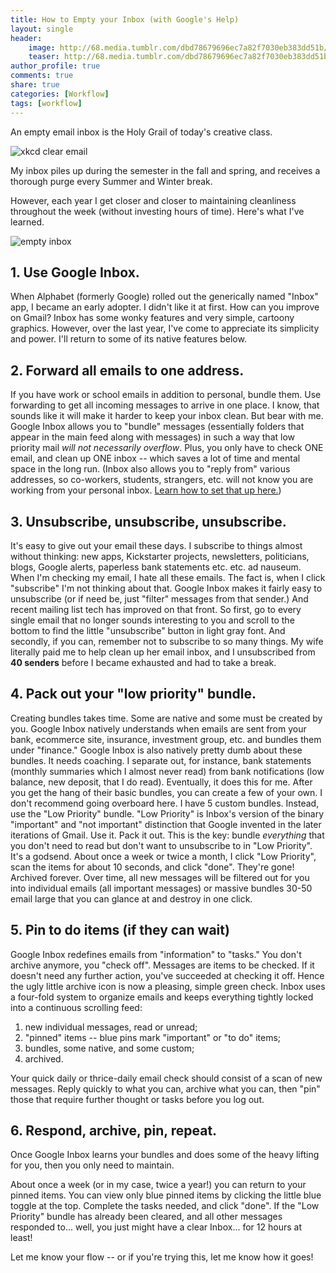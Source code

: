 ```yaml
---
title: How to Empty your Inbox (with Google's Help)
layout: single
header:
    image: http://68.media.tumblr.com/dbd78679696ec7a82f7030eb383dd51b/tumblr_nhkufdIN851rdf37to1_1280.png
    teaser: http://68.media.tumblr.com/dbd78679696ec7a82f7030eb383dd51b/tumblr_nhkufdIN851rdf37to1_1280.png
author_profile: true
comments: true
share: true
categories: [Workflow]
tags: [workflow]
---
```


An empty email inbox is the Holy Grail of today's creative class. 


![xkcd clear email](http://imgs.xkcd.com/comics/emails.png)


My inbox piles up during the semester in the fall and spring, and receives a thorough purge every Summer and Winter break. 

However, each year I get closer and closer to maintaining cleanliness throughout the week (without investing hours of time). Here's what I've learned. 

![empty inbox](http://68.media.tumblr.com/dbd78679696ec7a82f7030eb383dd51b/tumblr_nhkufdIN851rdf37to1_1280.png)


## 1. Use Google Inbox. 

When Alphabet (formerly Google) rolled out the generically named "Inbox" app, I became an early adopter. I didn't like it at first. How can you improve on Gmail? Inbox has some wonky features and very simple, cartoony graphics. However, over the last year, I've come to appreciate its simplicity and power. I'll return to some of its native features below.

## 2. Forward all emails to one address.

If you have work or school emails in addition to personal, bundle them. Use forwarding to get all incoming messages to arrive in one place. I know, that sounds like it will make it harder to keep your inbox clean. But bear with me. Google Inbox allows you to "bundle" messages (essentially folders that appear in the main feed along with messages) in such a way that low priority mail *will not necessarily overflow*. Plus, you only have to check ONE email, and clean up ONE inbox -- which saves a lot of time and mental space in the long run. (Inbox also allows you to "reply from" various addresses, so co-workers, students, strangers, etc. will not know you are working from your personal inbox. [Learn how to set that up here.](https://support.google.com/mail/answer/22377?hl=en))

## 3. Unsubscribe, unsubscribe, unsubscribe. 

It's easy to give out your email these days. I subscribe to things almost without thinking: new apps, Kickstarter projects, newsletters, politicians, blogs, Google alerts, paperless bank statements etc. etc. ad nauseum. When I'm checking my email, I hate all these emails. The fact is, when I click "subscribe" I'm not thinking about that. Google Inbox makes it fairly easy to unsubscribe (or if need be, just "filter" messages from that sender.) And recent mailing list tech has improved on that front. So first, go to every single email that no longer sounds interesting to you and scroll to the bottom to find the little "unsubscribe" button in light gray font. And secondly, if you can, remember not to subscribe to so many things. My wife literally paid me to help clean up her email inbox, and I unsubscribed from **40 senders** before I became exhausted and had to take a break. 

## 4. Pack out your "low priority" bundle. 

Creating bundles takes time. Some are native and some must be created by you. Google Inbox natively understands when emails are sent from your bank, ecommerce site, insurance, investment group, etc. and bundles them under "finance." Google Inbox is also natively pretty dumb about these bundles. It needs coaching. I separate out, for instance, bank statements (monthly summaries which I almost never read) from bank notifications (low balance, new deposit, that I do read). Eventually, it does this for me. After you get the hang of their basic bundles, you can create a few of your own. I don't recommend going overboard here. I have 5 custom bundles. Instead, use the "Low Priority" bundle. "Low Priority" is Inbox's version of the binary "important" and "not important" distinction that Google invented in the later iterations of Gmail. Use it. Pack it out. This is the key: bundle *everything* that you don't need to read but don't want to unsubscribe to in "Low Priority". It's a godsend. About once a week or twice a month, I click "Low Priority", scan the items for about 10 seconds, and click "done". They're gone! Archived forever. Over time, all new messages will be filtered out for you into individual emails (all important messages) or massive bundles 30-50 email large that you can glance at and destroy in one click. 

## 5. Pin to do items (if they can wait)

Google Inbox redefines emails from "information" to "tasks." You don't archive anymore, you "check off". Messages are items to be checked. If it doesn't need any further action, you've succeeded at checking it off. Hence the ugly little archive icon is now a pleasing, simple green check. Inbox uses a four-fold system to organize emails and keeps everything tightly locked into a continuous scrolling feed: 

1. new individual messages, read or unread;
2. "pinned" items -- blue pins mark  "important" or "to do" items;
3. bundles, some native, and some custom; 
4. archived.

Your quick daily or thrice-daily email check should consist of a scan of new messages. Reply quickly to what you can, archive what you can, then "pin" those that require further thought or tasks before you log out. 

## 6. Respond, archive, pin, repeat. 

Once Google Inbox learns your bundles and does some of the heavy lifting for you, then you only need to maintain.

About once a week (or in my case, twice a year!) you can return to your pinned items. You can view only blue pinned items by clicking the little blue toggle at the top. Complete the tasks needed, and click "done". If the "Low Priority" bundle has already been cleared, and all other messages responded to... well, you just might have a clear Inbox... for 12 hours at least!

Let me know your flow -- or if you're trying this, let me know how it goes!